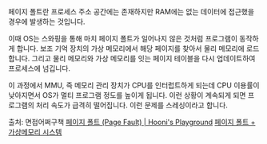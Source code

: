 페이지 폴트란 프로세스 주소 공간에는 존재하지만 RAM에는 없는 데이터에 접근했을 경우에 발생하는 것입니다.

이때 OS는 스와핑을 통해 마치 페이지 폴트가 일어나지 않은 것처럼 프로그램이 동작하게 합니다. 보조 기억 장치의 가상 메모리에서 해당 페이지를 찾아서 물리 메모리에 로드합니다.
그리고 물리 메모리와 가상 메모리를 잇는 페이지 테이블을 다시 업데이트하여 프로세스에 넘깁니다.

이 과정에서 MMU, 즉 메모리 관리 장치가 CPU를 인터럽트하게 되는데 CPU 이용률이 낮아지면서 OS가 멀티 프로그램 정도를 높이게 됩니다. 이런 상황이 계속되게 되면 프로그램의 처리 속도가 급격히 떨어집니다. 이런 문제를 스레싱이라고 합니다.

출처:
면접어쩌구책
[페이지 폴트 (Page Fault) | Hooni's Playground](https://hooni-playground.com/939/)
[페이지 폴트 + 가상메모리 시스템](https://kyoun.tistory.com/32)